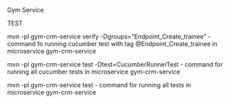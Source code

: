Gym Service

TEST

mvn -pl gym-crm-service verify -Dgroups="Endpoint_Create_trainee" - command fo running cucumber test with tag @Endpoint_Create_trainee 
in microservice gym-crm-service

mvn -pl gym-crm-service test -Dtest=CucumberRunnerTest - command for running all cucumber tests 
in microservice gym-crm-service

mvn -pl gym-crm-service test - command for running all tests in microservice gym-crm-service
